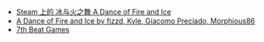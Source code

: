- [Steam 上的 冰与火之舞 A Dance of Fire and Ice](https://store.steampowered.com/app/977950/_A_Dance_of_Fire_and_Ice/)
- [A Dance of Fire and Ice by fizzd, Kyle, Giacomo Preciado, Morphious86](https://fizzd.itch.io/a-dance-of-fire-and-ice)
- [7th Beat Games](https://7thbe.at/)
